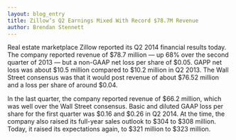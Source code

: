 ```yaml
---
layout: blog_entry
title: Zillow’s Q2 Earnings Mixed With Record $78.7M Revenue
author: Brendan Stennett
---
```


Real estate marketplace Zillow reported its Q2 2014 financial results today. The company reported revenue of $78.7 million — up 68% over the second quarter of 2013 — but a non-GAAP net loss per share of $0.05. GAPP net loss was about $10.5 million compared to $10.2 million in Q2 2013. The Wall Street consensus was that it would post revenue of about $76.52 million and a loss per share of around $0.04.

In the last quarter, the company reported revenue of $66.2 million, which was well over the Wall Street consensus. Basic and diluted GAAP loss per share for the first quarter was $0.16 and $0.26 in Q2 2014. At the time, the company also raised its full-year sales outlook to $304 to $308 million. Today, it raised its expectations again, to $321 million to $323 million.
